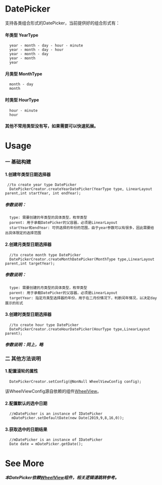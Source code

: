 # DatePicker
支持各类组合形式的DatePicker，当前提供好的组合形式有：

#### 年类型 YearType
      year - month - day - hour - minute
      year - month - day - hour
      year - month - day
      year - month
      year
#### 月类型 MonthType
      month - day
      month
#### 时类型 HourType
      hour - minute
      hour
#### 其他不常用类型没有写，如果需要可以快速拓展。

# Usage
### 一 基础构建
#### 1.创建年类型日期选择器
     //to create year type DatePicker
      DatePickerCreator.createYearDatePicker(YearType type, LinearLayout parent,int startYear, int endYear);
##### 参数说明：
      type: 需要创建的年类型的具体类型，枚举类型
      parent: 用于承载DatePicker的父容器，必须是LinearLayout
      startYear和endYear: 可供选择的年份的范围，由于year参数可以有很多，因此需要给出具体限定的选择范围
#### 2.创建月类型日期选择器      
      //to create month type DatePicker
      DatePickerCreator.createMonthDatePicker(MonthType type,LinearLayout parent,int targetYear);
##### 参数说明：
      type: 需要创建的月类型的具体类型，枚举类型
      parent: 用于承载DatePicker的父容器，必须是LinearLayout
      targetYear: 指定月类型选择器的年份，用于在二月份情况下，判断闰年情况，以决定day展示的形式
#### 3.创建时类型日期选择器            
      //to create hour type DatePicker
      DatePickerCreator.createHourDatePicker(HourType type,LinearLayout parent);
##### 参数说明：同上，略
### 二 其他方法说明
#### 1.配置滚轮的属性
      DatePickerCreator.setConfig(@NonNull WheelViewConfig config);
 
 该WheelViewConfig源自依赖的组件<a href="https://github.com/HudsonAndroid/WheelView">WheelView<a/>。
      
#### 2.配置默认的选中日期
      //mDatePicker is an instance of IDatePicker
       mDatePicker.setDefaultDate(new Date(2019,9,8,16,0));
      
#### 3.获取选中的日期结果
      //mDatePicker is an instance of IDatePicker
      Date date = mDatePicker.getDate();
      
# See More
##### 本DatePicker依赖<a href="https://github.com/HudsonAndroid/WheelView">WheelView<a/>组件，相关逻辑请跳转参考。

